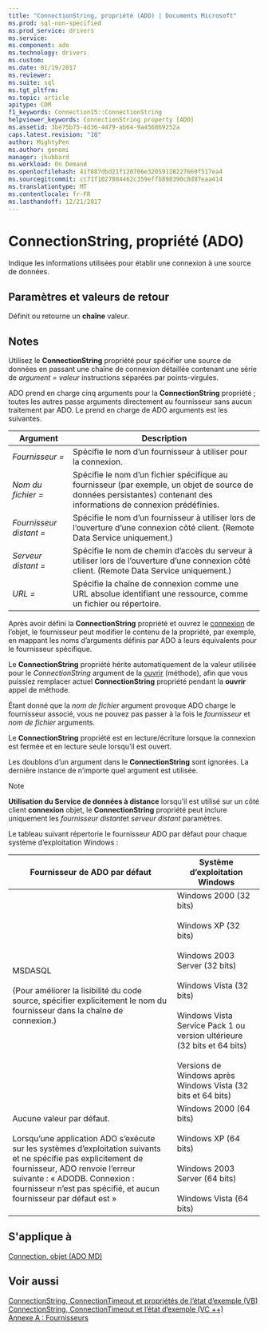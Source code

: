 ```yaml
---
title: "ConnectionString, propriété (ADO) | Documents Microsoft"
ms.prod: sql-non-specified
ms.prod_service: drivers
ms.service: 
ms.component: ado
ms.technology: drivers
ms.custom: 
ms.date: 01/19/2017
ms.reviewer: 
ms.suite: sql
ms.tgt_pltfrm: 
ms.topic: article
apitype: COM
f1_keywords: Connection15::ConnectionString
helpviewer_keywords: ConnectionString property [ADO]
ms.assetid: 3be75b75-4d36-4479-ab64-9a456869252a
caps.latest.revision: "18"
author: MightyPen
ms.author: genemi
manager: jhubbard
ms.workload: On Demand
ms.openlocfilehash: 41f887dbd21f120706e32059128227669f517ea4
ms.sourcegitcommit: cc71f1027884462c359effb898390c8d97eaa414
ms.translationtype: MT
ms.contentlocale: fr-FR
ms.lasthandoff: 12/21/2017
---
```

# <a name="connectionstring-property-ado"></a>ConnectionString, propriété (ADO)
Indique les informations utilisées pour établir une connexion à une source de données.  
  
## <a name="settings-and-return-values"></a>Paramètres et valeurs de retour  
 Définit ou retourne un **chaîne** valeur.  
  
## <a name="remarks"></a>Notes   
 Utilisez le **ConnectionString** propriété pour spécifier une source de données en passant une chaîne de connexion détaillée contenant une série de *argument* *= valeur* instructions séparées par points-virgules.  
  
 ADO prend en charge cinq arguments pour la **ConnectionString** propriété ; toutes les autres passe arguments directement au fournisseur sans aucun traitement par ADO. Le prend en charge de ADO arguments est les suivantes.  
  
|Argument|Description|  
|--------------|-----------------|  
|*Fournisseur =*|Spécifie le nom d’un fournisseur à utiliser pour la connexion.|  
|*Nom du fichier =*|Spécifie le nom d’un fichier spécifique au fournisseur (par exemple, un objet de source de données persistantes) contenant des informations de connexion prédéfinies.|  
|*Fournisseur distant =*|Spécifie le nom d’un fournisseur à utiliser lors de l’ouverture d’une connexion côté client. (Remote Data Service uniquement.)|  
|*Serveur distant =*|Spécifie le nom de chemin d’accès du serveur à utiliser lors de l’ouverture d’une connexion côté client. (Remote Data Service uniquement.)|  
|*URL =*|Spécifie la chaîne de connexion comme une URL absolue identifiant une ressource, comme un fichier ou répertoire.|  
  
 Après avoir défini la **ConnectionString** propriété et ouvrez le [connexion](../../../ado/reference/ado-api/connection-object-ado.md) de l’objet, le fournisseur peut modifier le contenu de la propriété, par exemple, en mappant les noms d’arguments définis par ADO à leurs équivalents pour le fournisseur spécifique.  
  
 Le **ConnectionString** propriété hérite automatiquement de la valeur utilisée pour le *ConnectionString* argument de la [ouvrir](../../../ado/reference/ado-api/open-method-ado-connection.md) (méthode), afin que vous puissiez remplacer actuel **ConnectionString** propriété pendant la **ouvrir** appel de méthode.  
  
 Étant donné que la *nom de fichier* argument provoque ADO charge le fournisseur associé, vous ne pouvez pas passer à la fois le *fournisseur* et *nom de fichier* arguments.  
  
 Le **ConnectionString** propriété est en lecture/écriture lorsque la connexion est fermée et en lecture seule lorsqu’il est ouvert.  
  
 Les doublons d’un argument dans le **ConnectionString** sont ignorées. La dernière instance de n’importe quel argument est utilisée.  
  
> [!NOTE]
>  **Utilisation du Service de données à distance** lorsqu’il est utilisé sur un côté client **connexion** objet, le **ConnectionString** propriété peut inclure uniquement les *fournisseur distant*et *serveur distant* paramètres.  
  
 Le tableau suivant répertorie le fournisseur ADO par défaut pour chaque système d’exploitation Windows :  
  
|Fournisseur de ADO par défaut|Système d’exploitation Windows|  
|--------------------------|------------------------------|  
|MSDASQL<br /><br /> (Pour améliorer la lisibilité du code source, spécifier explicitement le nom du fournisseur dans la chaîne de connexion.)|Windows 2000 (32 bits)<br /><br /> Windows XP (32 bits)<br /><br /> Windows 2003 Server (32 bits)<br /><br /> Windows Vista (32 bits)<br /><br /> Windows Vista Service Pack 1 ou version ultérieure (32 bits et 64 bits)<br /><br /> Versions de Windows après Windows Vista (32 bits et 64 bits)|  
|Aucune valeur par défaut.<br /><br /> Lorsqu’une application ADO s’exécute sur les systèmes d’exploitation suivants et ne spécifie pas explicitement de fournisseur, ADO renvoie l’erreur suivante : « ADODB. Connexion : fournisseur n’est pas spécifié, et aucun fournisseur par défaut est »|Windows 2000 (64 bits)<br /><br /> Windows XP (64 bits)<br /><br /> Windows 2003 Server (64 bits)<br /><br /> Windows Vista (64 bits)|  
  
## <a name="applies-to"></a>S'applique à  
 [Connection, objet (ADO MD)](../../../ado/reference/ado-api/connection-object-ado.md)  
  
## <a name="see-also"></a>Voir aussi  
 [ConnectionString, ConnectionTimeout et propriétés de l’état d’exemple (VB)](../../../ado/reference/ado-api/connectionstring-connectiontimeout-and-state-properties-example-vb.md)   
 [ConnectionString, ConnectionTimeout et l’état d’exemple (VC ++)](../../../ado/reference/ado-api/connectionstring-connectiontimeout-and-state-properties-example-vc.md)   
 [Annexe A : Fournisseurs](../../../ado/guide/appendixes/appendix-a-providers.md)
